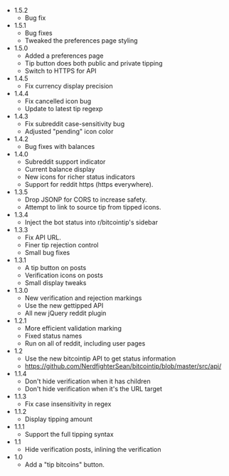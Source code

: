  * 1.5.2
   * Bug fix
 * 1.5.1
   * Bug fixes
   * Tweaked the preferences page styling
 * 1.5.0
   * Added a preferences page
   * Tip button does both public and private tipping
   * Switch to HTTPS for API
 * 1.4.5
   * Fix currency display precision
 * 1.4.4
   * Fix cancelled icon bug
   * Update to latest tip regexp
 * 1.4.3
   * Fix subreddit case-sensitivity bug
   * Adjusted "pending" icon color
 * 1.4.2
   * Bug fixes with balances
 * 1.4.0
   * Subreddit support indicator
   * Current balance display
   * New icons for richer status indicators
   * Support for reddit https (https everywhere).
 * 1.3.5
   * Drop JSONP for CORS to increase safety.
   * Attempt to link to source tip from tipped icons.
 * 1.3.4
   * Inject the bot status into r/bitcointip's sidebar
 * 1.3.3
   * Fix API URL.
   * Finer tip rejection control
   * Small bug fixes
 * 1.3.1
   * A tip button on posts
   * Verification icons on posts
   * Small display tweaks
 * 1.3.0
   * New verification and rejection markings
   * Use the new gettipped API
   * All new jQuery reddit plugin
 * 1.2.1
   * More efficient validation marking
   * Fixed status names
   * Run on all of reddit, including user pages
 * 1.2
   * Use the new bitcointip API to get status information
   * https://github.com/NerdfighterSean/bitcointip/blob/master/src/api/
 * 1.1.4
   * Don't hide verification when it has children
   * Don't hide verification when it's the URL target
 * 1.1.3
   * Fix case insensitivity in regex
 * 1.1.2
   * Display tipping amount
 * 1.1.1
   * Support the full tipping syntax
 * 1.1
   * Hide verification posts, inlining the verification
 * 1.0
   * Add a "tip bitcoins" button.
